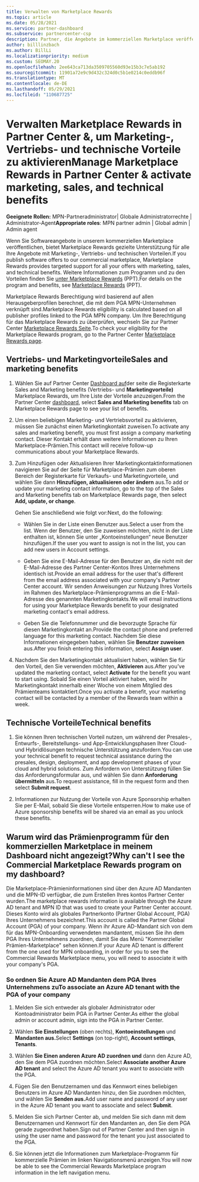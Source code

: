 ```yaml
---
title: Verwalten von Marketplace Rewards
ms.topic: article
ms.date: 05/28/2021
ms.service: partner-dashboard
ms.subservice: partnercenter-csp
description: Partner, die Angebote im kommerziellen Marketplace veröffentlichen, haben Anspruch auf Vorteile, die Marketingsupport bieten.
author: billlinzbach
ms.author: BillLi
ms.localizationpriority: medium
ms.custom: SEOMAY.20
ms.openlocfilehash: 2ee643ca713da3509705560d93e15b3c7e5ab192
ms.sourcegitcommit: 11901a72e9c9d432c324d0c5b1e0214c0eddb96f
ms.translationtype: MT
ms.contentlocale: de-DE
ms.lasthandoff: 05/29/2021
ms.locfileid: "110687725"
---
```

# <a name="manage-marketplace-rewards-in-partner-center--activate-marketing-sales-and-technical-benefits"></a><span data-ttu-id="1107b-103">Verwalten Marketplace Rewards in Partner Center &, um Marketing-, Vertriebs- und technische Vorteile zu aktivieren</span><span class="sxs-lookup"><span data-stu-id="1107b-103">Manage Marketplace Rewards in Partner Center & activate marketing, sales, and technical benefits</span></span>

<span data-ttu-id="1107b-104">**Geeignete Rollen:** MPN-Partneradministrator| Globale Administratorrechte | Administrator-Agent</span><span class="sxs-lookup"><span data-stu-id="1107b-104">**Appropriate roles**: MPN partner admin | Global admin | Admin agent</span></span>

<span data-ttu-id="1107b-105">Wenn Sie Softwareangebote in unserem kommerziellen Marketplace veröffentlichen, bietet Marketplace Rewards gezielte Unterstützung für alle Ihre Angebote mit Marketing-, Vertriebs- und technischen Vorteilen.</span><span class="sxs-lookup"><span data-stu-id="1107b-105">If you publish software offers to our commercial marketplace, Marketplace Rewards provides targeted support for all your offers with marketing, sales, and technical benefits.</span></span> <span data-ttu-id="1107b-106">Weitere Informationen zum Programm und zu den Vorteilen finden Sie [unter Marketplace Rewards](https://aka.ms/marketplacerewards) (PPT).</span><span class="sxs-lookup"><span data-stu-id="1107b-106">For details on the program and benefits, see [Marketplace Rewards](https://aka.ms/marketplacerewards) (PPT).</span></span>

<span data-ttu-id="1107b-107">Marketplace Rewards Berechtigung wird basierend auf allen Herausgeberprofilen berechnet, die mit dem PGA MPN-Unternehmen verknüpft sind.</span><span class="sxs-lookup"><span data-stu-id="1107b-107">Marketplace Rewards eligibility is calculated based on all publisher profiles linked to the PGA MPN company.</span></span> <span data-ttu-id="1107b-108">Um Ihre Berechtigung für das Marketplace Rewards zu überprüfen, wechseln Sie zur Partner Center [Marketplace Rewards Seite](https://partner.microsoft.com/dashboard/mpn/program/commercialmarketplace).</span><span class="sxs-lookup"><span data-stu-id="1107b-108">To check your eligibility for the Marketplace Rewards program, go to the Partner Center [Marketplace Rewards page](https://partner.microsoft.com/dashboard/mpn/program/commercialmarketplace).</span></span>

## <a name="sales-and-marketing-benefits"></a><span data-ttu-id="1107b-109">Vertriebs- und Marketingvorteile</span><span class="sxs-lookup"><span data-stu-id="1107b-109">Sales and marketing benefits</span></span>

1. <span data-ttu-id="1107b-110">Wählen Sie auf Partner Center [Dashboard auf](https://partner.microsoft.com/dashboard)der seite die Registerkarte Sales and Marketing benefits (Vertriebs- und **Marketingvorteile)** Marketplace Rewards, um Ihre Liste der Vorteile anzuzeigen.</span><span class="sxs-lookup"><span data-stu-id="1107b-110">From the Partner Center [dashboard](https://partner.microsoft.com/dashboard), select **Sales and Marketing benefits** tab on Marketplace Rewards page to see your list of benefits.</span></span>

2. <span data-ttu-id="1107b-111">Um einen beliebigen Marketing- und Vertriebsvorteil zu aktivieren, müssen Sie zunächst einen Marketingkontakt zuweisen.</span><span class="sxs-lookup"><span data-stu-id="1107b-111">To activate any sales and marketing benefit, you must first assign a company marketing contact.</span></span> <span data-ttu-id="1107b-112">Dieser Kontakt erhält dann weitere Informationen zu Ihren Marketplace-Prämien.</span><span class="sxs-lookup"><span data-stu-id="1107b-112">This contact will receive follow-up communications about your Marketplace Rewards.</span></span>

3. <span data-ttu-id="1107b-113">Zum Hinzufügen oder Aktualisieren Ihrer Marketingkontaktinformationen navigieren Sie auf der Seite für Marketplace-Prämien zum oberen Bereich der Registerkarte für Verkaufs- und Marketingvorteile, und wählen Sie dann **Hinzufügen, aktualisieren oder ändern** aus.</span><span class="sxs-lookup"><span data-stu-id="1107b-113">To add or update your marketing contact information, go to the top of the Sales and Marketing benefits tab on Marketplace Rewards page, then select **Add, update, or change**.</span></span>

   <span data-ttu-id="1107b-114">Gehen Sie anschließend wie folgt vor:</span><span class="sxs-lookup"><span data-stu-id="1107b-114">Next, do the following:</span></span>

   - <span data-ttu-id="1107b-115">Wählen Sie in der Liste einen Benutzer aus.</span><span class="sxs-lookup"><span data-stu-id="1107b-115">Select a user from the list.</span></span> <span data-ttu-id="1107b-116">Wenn der Benutzer, den Sie zuweisen möchten, nicht in der Liste enthalten ist, können Sie unter „Kontoeinstellungen“ neue Benutzer hinzufügen.</span><span class="sxs-lookup"><span data-stu-id="1107b-116">If the user you want to assign is not in the list, you can add new users in Account settings.</span></span>

   - <span data-ttu-id="1107b-117">Geben Sie eine E-Mail-Adresse für den Benutzer an, die nicht mit der E-Mail-Adresse des Partner Center-Kontos Ihres Unternehmens identisch ist.</span><span class="sxs-lookup"><span data-stu-id="1107b-117">Provide an email address for the user that's different from the email address associated with your company's Partner Center account.</span></span> <span data-ttu-id="1107b-118">Wir senden Anweisungen zur Nutzung Ihres Vorteils im Rahmen des Marketplace-Prämienprogramms an die E-Mail-Adresse des genannten Marketingkontakts.</span><span class="sxs-lookup"><span data-stu-id="1107b-118">We will email instructions for using your Marketplace Rewards benefit to your designated marketing contact's email address.</span></span>

   - <span data-ttu-id="1107b-119">Geben Sie die Telefonnummer und die bevorzugte Sprache für diesen Marketingkontakt an.</span><span class="sxs-lookup"><span data-stu-id="1107b-119">Provide the contact phone and preferred language for this marketing contact.</span></span> <span data-ttu-id="1107b-120">Nachdem Sie diese Informationen eingegeben haben, wählen Sie **Benutzer zuweisen** aus.</span><span class="sxs-lookup"><span data-stu-id="1107b-120">After you finish entering this information, select **Assign user**.</span></span>

4. <span data-ttu-id="1107b-121">Nachdem Sie den Marketingkontakt aktualisiert haben, wählen Sie für den Vorteil, den Sie verwenden möchten, **Aktivieren** aus.</span><span class="sxs-lookup"><span data-stu-id="1107b-121">After you’ve updated the marketing contact, select **Activate** for the benefit you want to start using.</span></span> <span data-ttu-id="1107b-122">Sobald Sie einen Vorteil aktiviert haben, wird Ihr Marketingkontakt innerhalb einer Woche von einem Mitglied des Prämienteams kontaktiert.</span><span class="sxs-lookup"><span data-stu-id="1107b-122">Once you activate a benefit, your marketing contact will be contacted by a member of the Rewards team within a week.</span></span>

## <a name="technical-benefits"></a><span data-ttu-id="1107b-123">Technische Vorteile</span><span class="sxs-lookup"><span data-stu-id="1107b-123">Technical benefits</span></span>

1. <span data-ttu-id="1107b-124">Sie können Ihren technischen Vorteil nutzen, um während der Presales-, Entwurfs-, Bereitstellungs- und App-Entwicklungsphasen Ihrer Cloud- und Hybridlösungen technische Unterstützung anzufordern.</span><span class="sxs-lookup"><span data-stu-id="1107b-124">You can use your technical benefit to request technical assistance during the presales, design, deployment, and app development phases of your cloud and hybrid solutions.</span></span> <span data-ttu-id="1107b-125">Zum Anfordern von Unterstützung füllen Sie das Anforderungsformular aus, und wählen Sie dann **Anforderung übermitteln** aus.</span><span class="sxs-lookup"><span data-stu-id="1107b-125">To request assistance, fill in the request form and then select **Submit request**.</span></span>

2. <span data-ttu-id="1107b-126">Informationen zur Nutzung der Vorteile von Azure Sponsorship erhalten Sie per E-Mail, sobald Sie diese Vorteile entsperren.</span><span class="sxs-lookup"><span data-stu-id="1107b-126">How to make use of Azure sponsorship benefits will be shared via an email as you unlock these benefits.</span></span>

## <a name="why-cant-i-see-the-commercial-marketplace-rewards-program-on-my-dashboard"></a><span data-ttu-id="1107b-127">Warum wird das Prämienprogramm für den kommerziellen Marketplace in meinem Dashboard nicht angezeigt?</span><span class="sxs-lookup"><span data-stu-id="1107b-127">Why can't I see the Commercial Marketplace Rewards program on my dashboard?</span></span>

<span data-ttu-id="1107b-128">Die Marketplace-Prämieninformationen sind über den Azure AD Mandanten und die MPN-ID verfügbar, die zum Erstellen Ihres kontos Partner Center wurden.</span><span class="sxs-lookup"><span data-stu-id="1107b-128">The marketplace rewards information is available through the Azure AD tenant and MPN ID that was used to create your Partner Center account.</span></span> <span data-ttu-id="1107b-129">Dieses Konto wird als globales Partnerkonto (Partner Global Account, PGA) Ihres Unternehmens bezeichnet.</span><span class="sxs-lookup"><span data-stu-id="1107b-129">This account is called the Partner Global Account (PGA) of your company.</span></span> <span data-ttu-id="1107b-130">Wenn ihr Azure AD-Mandant sich von dem für das MPN-Onboarding verwendeten mandantent, müssen Sie ihn dem PGA Ihres Unternehmens zuordnen, damit Sie das Menü "Kommerzieller Prämien-Marketplace" sehen können.</span><span class="sxs-lookup"><span data-stu-id="1107b-130">If your Azure AD tenant is different from the  one used for MPN onboarding, in order for you to see the Commercial Rewards Marketplace menu, you will need to associate it with your company's PGA.</span></span>

### <a name="to-associate-an-azure-ad-tenant-with-the-pga-of-your-company"></a><span data-ttu-id="1107b-131">So ordnen Sie Azure AD Mandanten dem PGA Ihres Unternehmens zu</span><span class="sxs-lookup"><span data-stu-id="1107b-131">To associate an Azure AD tenant with the PGA of your company</span></span>

1. <span data-ttu-id="1107b-132">Melden Sie sich entweder als globaler Administrator oder Kontoadministrator beim PGA in Partner Center.</span><span class="sxs-lookup"><span data-stu-id="1107b-132">As either the global admin or account admin, sign into the PGA in Partner Center.</span></span>

2. <span data-ttu-id="1107b-133">Wählen **Sie Einstellungen** (oben rechts), **Kontoeinstellungen** und **Mandanten aus.**</span><span class="sxs-lookup"><span data-stu-id="1107b-133">Select **Settings** (on top-right), **Account settings**, **Tenants**.</span></span>

3. <span data-ttu-id="1107b-134">Wählen **Sie Einen anderen Azure AD zuordnen und** dann den Azure AD, den Sie dem PGA zuordnen möchten.</span><span class="sxs-lookup"><span data-stu-id="1107b-134">Select **Associate another Azure AD tenant** and select the Azure AD tenant you want to associate with the PGA.</span></span>

4. <span data-ttu-id="1107b-135">Fügen Sie den Benutzernamen und das Kennwort eines beliebigen Benutzers im Azure AD Mandanten hinzu, den Sie zuordnen möchten, und wählen Sie **Senden aus.**</span><span class="sxs-lookup"><span data-stu-id="1107b-135">Add user name and password of any user in the Azure AD tenant you want to associate and select **Submit**.</span></span>

5. <span data-ttu-id="1107b-136">Melden Sie sich Partner Center ab, und melden Sie sich dann mit dem Benutzernamen und Kennwort für den Mandanten an, den Sie dem PGA gerade zugeordnet haben.</span><span class="sxs-lookup"><span data-stu-id="1107b-136">Sign out of Partner Center and then sign in using the user name and password for the tenant you just associated to the PGA.</span></span>

6. <span data-ttu-id="1107b-137">Sie können jetzt die Informationen zum Marketplace-Programm für kommerzielle Prämien im linken Navigationsmenü anzeigen.</span><span class="sxs-lookup"><span data-stu-id="1107b-137">You will now be able to see the Commercial Rewards Marketplace program information in the left navigation menu.</span></span>
